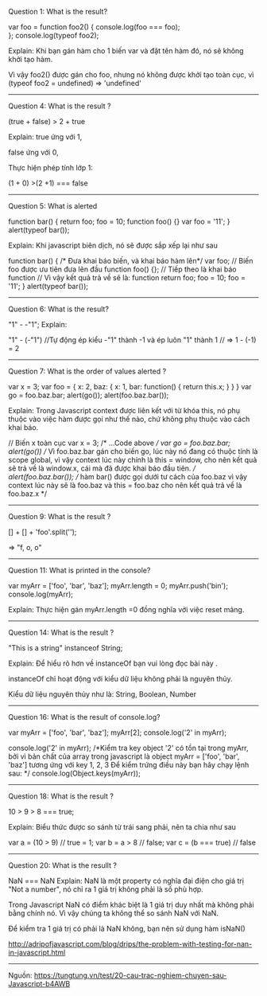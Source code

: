Question 1:
What is the result?

var foo = function foo2() {
	console.log(foo === foo);  
};
console.log(typeof foo2);

Explain:
Khi bạn gán hàm cho 1 biến var và đặt tên hàm đó, nó sẽ không khởi tạo hàm.

Vì vậy foo2() được gán cho foo, nhưng nó không được khởi tạo toàn cục, vì (typeof foo2 = undefined)
=> 'undefined'

_________________________________________________________________

Question 4:
What is the result ?

(true + false) > 2 + true

Explain:
true ứng với 1,

false ứng với 0,

Thực hiện phép tính lớp 1:

(1 + 0) >(2 +1) === false
____________________________________________
Question 5:
What is alerted

function bar() {
	return foo;
	foo = 10;
	function foo() {}
	var foo = '11';
}
alert(typeof bar());

Explain:
Khi javascript biên dịch, nó sẽ được sắp xếp lại như sau

function bar() {
	/* Đưa khai báo biến, và khai báo hàm lên*/
	var foo;
	// Biến foo được ưu tiên đưa lên đầu
	function foo() {};
	// Tiếp theo là khai báo function
	// Vì vậy kết quả trả về sẽ là: function
	return foo;
	foo = 10;
	foo = '11';
}
alert(typeof bar());

________________________________________
Question 6:
What is the result? 

"1" - -"1";
Explain:

"1" - (-"1")
//Tự động ép kiểu -"1" thành -1 và ép luôn "1" thành 1
// => 1 - (-1) = 2

_____________________________________
Question 7:
What is the order of values alerted ?

var x = 3;
var foo = {
	x: 2,
	baz: {
		x: 1,
		bar: function() {
			return this.x;
		}
	}
}
var go = foo.baz.bar;
alert(go());
alert(foo.baz.bar());

Explain:
Trong Javascript context được liên kết với từ khóa this, nó phụ thuộc vào việc hàm được gọi như thế nào, chứ không phụ thuộc vào cách khai báo.

// Biến x toàn cục
var x = 3;
/*
	...Code above
*/
var go = foo.baz.bar;
alert(go())
/* Vì foo.baz.bar gán cho biến go, lúc này nó đang có thuộc
tính là scope global, vì vậy context lúc này chính là 
this = window, cho nên kết quả sẽ trả về là window.x, 
cái mà đã được khai báo đầu tiên.
*/
alert(foo.baz.bar());
/* hàm bar() được gọi dưới tư cách của foo.baz vì vậy context
lúc này sẽ là foo.baz và this = foo.baz cho nên kết quả trả
về là foo.baz.x
*/

____________________________________________________________
Question 9:
What is the result ?

[] + [] + 'foo'.split('');

=> "f, o, o"
______________________________________________________________
Question 11:
What is printed in the console?

var myArr = ['foo', 'bar', 'baz'];
myArr.length = 0;
myArr.push('bin');
console.log(myArr);

Explain:
Thực hiện gán myArr.length =0 đồng nghĩa với việc reset mảng.


_________________________________________________________________
Question 14:
What is the result ?

"This is a string" instanceof String;

Explain:
Để hiểu rõ hơn về instanceOf bạn vui lòng đọc bài này .

instanceOf chỉ hoạt động với kiểu dữ liệu không phải là nguyên thủy.

Kiểu dữ liệu nguyên thủy như là: String, Boolean, Number
________________________________________
Question 16:
What is the result of console.log?

var myArr = ['foo', 'bar', 'baz'];
myArr[2];
console.log('2' in myArr);

console.log('2' in myArr);
/*Kiểm tra key object '2' có tồn tại trong myArr, 
bởi vì bản chất của array trong javascript là object
myArr = ['foo', 'bar', 'baz'] tương ứng với key 1, 2, 3
Để kiểm trứng điều này bạn hãy chạy lệnh sau: */
console.log(Object.keys(myArr));
________________________________________________________________
Question 18:
What is the result ?

10 > 9 > 8 === true;

Explain:
Biểu thức được so sánh từ trái sang phải, nên ta chia như sau

var a = (10 > 9) // true = 1;
var b = a > 8 // false;
var c = (b === true) // false
__________________________________________________________________
Question 20:
What is the resullt ?

NaN === NaN
Explain:
NaN là một property có nghĩa đại điện cho giá trị "Not a number", nó chỉ ra 1 giá trị không phải là số phù hợp.

Trong Javascript NaN có điểm khác biệt là 1 giá trị duy nhất mà không phải bằng chính nó. Vì vậy chúng ta không thể so sánh NaN với NaN.

Để kiểm tra 1 giá trị có phải là NaN không, bạn nên sử dụng hàm isNaN()

http://adripofjavascript.com/blog/drips/the-problem-with-testing-for-nan-in-javascript.html
__________________________________________________________________________________


Nguồn: https://tungtung.vn/test/20-cau-trac-nghiem-chuyen-sau-Javascript-b4AWB
